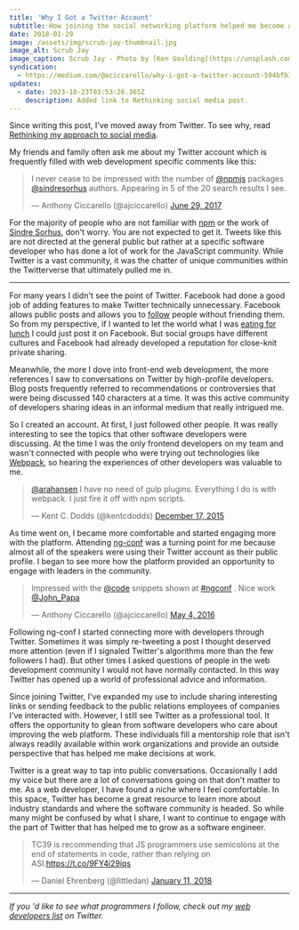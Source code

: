 ```yaml
---
title: 'Why I Got a Twitter Account'
subtitle: How joining the social networking platform helped me become a better programmer
date: 2018-01-29
image: /assets/img/scrub-jay-thumbnail.jpg
image_alt: Scrub Jay
image_caption: Scrub Jay - Photo by [Ken Goulding](https://unsplash.com/photos/WAxRivz5VtM?utm_source=unsplash&utm_medium=referral&utm_content=creditCopyText) on [Unsplash](https://unsplash.com/?utm_source=unsplash&utm_medium=referral&utm_content=creditCopyText)
syndication:
  - https://medium.com/@aciccarello/why-i-got-a-twitter-account-594bfb38c410
updates:
  - date: 2023-10-23T03:53:26.365Z
    description: Added link to Rethinking social media post.
---
```


<aside>
    Since writing this post, I've moved away from Twitter. To see why, read <a href="/blog/2023/10/23/rethinking-social-media/">Rethinking my approach to social media</a>.
</aside>

My friends and family often ask me about my Twitter account which is
frequently filled with web development specific comments like this:

<blockquote class="twitter-tweet"><p lang="en" dir="ltr">I never cease to be impressed with the number of <a href="https://twitter.com/npmjs?ref_src=twsrc%5Etfw">@npmjs</a> packages <a href="https://twitter.com/sindresorhus?ref_src=twsrc%5Etfw">@sindresorhus</a> authors. Appearing in 5 of the 20 search results I see.</p>&mdash; Anthony Ciccarello (@ajciccarello) <a href="https://twitter.com/ajciccarello/status/880483311637934081?ref_src=twsrc%5Etfw">June 29, 2017</a></blockquote>

For the majority of people who are not familiar with
[npm](https://www.npmjs.com) or the work of [Sindre
Sorhus](https://sindresorhus.com), don't worry. You are not expected to get
it. Tweets like this are not directed at the general public but rather at a
specific software developer who has done a lot of work for the JavaScript
community. While Twitter is a vast community, it was the chatter of unique
communities within the Twitterverse that ultimately pulled me in.

---

For many years I didn't see the point of Twitter. Facebook had done a good job
of adding features to make Twitter technically unnecessary. Facebook allows
public posts and allows you to [follow](https://www.facebook.com/help/follow/)
people without friending them. So from my perspective, if I wanted to let the
world what I was [eating for lunch](https://twitter.com/hashtag/Lunch) I could
just post it on Facebook. But social groups have different cultures and
Facebook had already developed a reputation for close-knit private sharing.

Meanwhile, the more I dove into front-end web development, the more references
I saw to conversations on Twitter by high-profile developers. Blog posts
frequently referred to recommendations or controversies that were being
discussed 140 characters at a time. It was this active community of developers
sharing ideas in an informal medium that really intrigued me.

So I created an account. At first, I just followed other people. It was really
interesting to see the topics that other software developers were discussing.
At the time I was the only frontend developers on my team and wasn't connected
with people who were trying out technologies like
[Webpack](https://webpack.js.org), so hearing the experiences of other
developers was valuable to me.

<blockquote class="twitter-tweet"><p lang="en" dir="ltr"><a href="https://twitter.com/arahansen?ref_src=twsrc%5Etfw">@arahansen</a> I have no need of gulp plugins. Everything I do is with webpack. I just fire it off with npm scripts.</p>&mdash; Kent C. Dodds (@kentcdodds) <a href="https://twitter.com/kentcdodds/status/677566822133071874?ref_src=twsrc%5Etfw">December 17, 2015</a></blockquote>

As time went on, I became more comfortable and started engaging more with the
platform. Attending [ng-conf](https://www.ng-conf.org/) was a turning point
for me because almost all of the speakers were using their Twitter account as
their public profile. I began to see more how the platform provided an
opportunity to engage with leaders in the community.

<blockquote class="twitter-tweet"><p lang="en" dir="ltr">Impressed with the <a href="https://twitter.com/code?ref_src=twsrc%5Etfw">@code</a> snippets shown at <a href="https://twitter.com/hashtag/ngconf?src=hash&amp;ref_src=twsrc%5Etfw">#ngconf</a> . Nice work <a href="https://twitter.com/John_Papa?ref_src=twsrc%5Etfw">@John_Papa</a></p>&mdash; Anthony Ciccarello (@ajciccarello) <a href="https://twitter.com/ajciccarello/status/727908615122620417?ref_src=twsrc%5Etfw">May 4, 2016</a></blockquote>

Following ng-conf I started connecting more with developers through Twitter.
Sometimes it was simply re-tweeting a post I thought deserved more attention
(even if I signaled Twitter's algorithms more than the few followers I had).
But other times I asked questions of people in the web development community I
would not have normally contacted. In this way Twitter has opened up a world
of professional advice and information.

Since joining Twitter, I've expanded my use to include sharing interesting
links or sending feedback to the public relations employees of companies I've
interacted with. However, I still see Twitter as a professional tool. It
offers the opportunity to glean from software developers who care about
improving the web platform. These individuals fill a mentorship role that
isn't always readily available within work organizations and provide an
outside perspective that has helped me make decisions at work.

Twitter is a great way to tap into public conversations. Occasionally I add my
voice but there are a lot of conversations going on that don't matter to me.
As a web developer, I have found a niche where I feel comfortable. In this
space, Twitter has become a great resource to learn more about industry
standards and where the software community is headed. So while many might be
confused by what I share, I want to continue to engage with the part of
Twitter that has helped me to grow as a software engineer.

<blockquote class="twitter-tweet"><p lang="en" dir="ltr">TC39 is recommending that JS programmers use semicolons at the end of statements in code, rather than relying on ASI.<a href="https://t.co/9FY4i29iqs">https://t.co/9FY4i29iqs</a></p>&mdash; Daniel Ehrenberg (@littledan) <a href="https://twitter.com/littledan/status/951523844262637568?ref_src=twsrc%5Etfw">January 11, 2018</a></blockquote> <script async src="https://platform.twitter.com/widgets.js" charset="utf-8"></script>

---

_If you 'd like to see what programmers I follow, check out my [web developers list](https://twitter.com/ajciccarello/lists/web-devs) on
Twitter._
